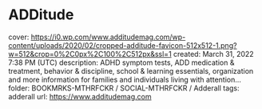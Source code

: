 # ADDitude

cover: https://i0.wp.com/www.additudemag.com/wp-content/uploads/2020/02/cropped-additude-favicon-512x512-1.png?w=512&crop=0%2C0px%2C100%2C512px&ssl=1
created: March 31, 2022 7:38 PM (UTC)
description: ADHD symptom tests, ADD medication & treatment, behavior & discipline, school & learning essentials, organization and more information for families and individuals living with attention…
folder: BOOKMRKS-MTHRFCKR / SOCIAL-MTHRFCKR / Adderall
tags: adderall
url: https://www.additudemag.com